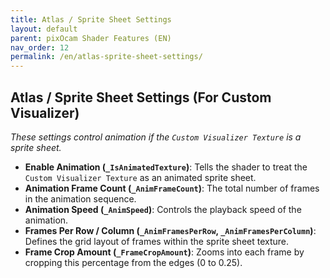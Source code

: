 ```yaml
---
title: Atlas / Sprite Sheet Settings
layout: default
parent: pixOcam Shader Features (EN)
nav_order: 12
permalink: /en/atlas-sprite-sheet-settings/
---
```


## Atlas / Sprite Sheet Settings (For Custom Visualizer)

*These settings control animation if the `Custom Visualizer Texture` is a sprite sheet.*

*   **Enable Animation (`_IsAnimatedTexture`)**:
    Tells the shader to treat the `Custom Visualizer Texture` as an animated sprite sheet.
*   **Animation Frame Count (`_AnimFrameCount`)**:
    The total number of frames in the animation sequence.
*   **Animation Speed (`_AnimSpeed`)**:
    Controls the playback speed of the animation.
*   **Frames Per Row / Column (`_AnimFramesPerRow`, `_AnimFramesPerColumn`)**:
    Defines the grid layout of frames within the sprite sheet texture.
*   **Frame Crop Amount (`_FrameCropAmount`)**:
    Zooms into each frame by cropping this percentage from the edges (0 to 0.25). 